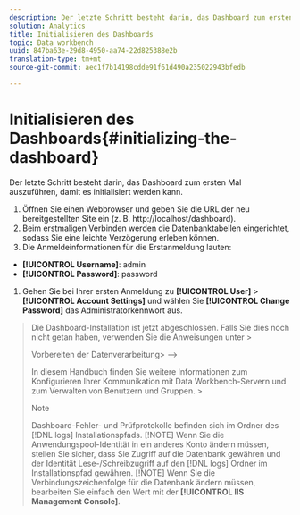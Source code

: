 ```yaml
---
description: Der letzte Schritt besteht darin, das Dashboard zum ersten Mal auszuführen, damit es initialisiert werden kann.
solution: Analytics
title: Initialisieren des Dashboards
topic: Data workbench
uuid: 847ba63e-29d8-4950-aa74-22d825388e2b
translation-type: tm+mt
source-git-commit: aec1f7b14198cdde91f61d490a235022943bfedb

---
```



# Initialisieren des Dashboards{#initializing-the-dashboard}

Der letzte Schritt besteht darin, das Dashboard zum ersten Mal auszuführen, damit es initialisiert werden kann.

1. Öffnen Sie einen Webbrowser und geben Sie die URL der neu bereitgestellten Site ein (z. B. http://localhost/dashboard).
1. Beim erstmaligen Verbinden werden die Datenbanktabellen eingerichtet, sodass Sie eine leichte Verzögerung erleben können.
1. Die Anmeldeinformationen für die Erstanmeldung lauten:

* **[!UICONTROL Username]**: admin
* **[!UICONTROL Password]**: password

1. Gehen Sie bei Ihrer ersten Anmeldung zu **[!UICONTROL User]** > **[!UICONTROL Account Settings]** und wählen Sie **[!UICONTROL Change Password]** das Administratorkennwort aus.
>Die Dashboard-Installation ist jetzt abgeschlossen. Falls Sie dies noch nicht getan haben, verwenden Sie die Anweisungen unter >
><!-->
>Vorbereiten der Datenverarbeitung>
>-->
>In diesem Handbuch finden Sie weitere Informationen zum Konfigurieren Ihrer Kommunikation mit Data Workbench-Servern und zum Verwalten von Benutzern und Gruppen. >
>>[!NOTE]
>>
>>Dashboard-Fehler- und Prüfprotokolle befinden sich im Ordner des [!DNL logs] Installationspfads.
>[!NOTE]
Wenn Sie die Anwendungspool-Identität in ein anderes Konto ändern müssen, stellen Sie sicher, dass Sie Zugriff auf die Datenbank gewähren und der Identität Lese-/Schreibzugriff auf den [!DNL logs] Ordner im Installationspfad gewähren.
>[!NOTE]
Wenn Sie die Verbindungszeichenfolge für die Datenbank ändern müssen, bearbeiten Sie einfach den Wert mit der **[!UICONTROL IIS Management Console]**.
>
>
>
